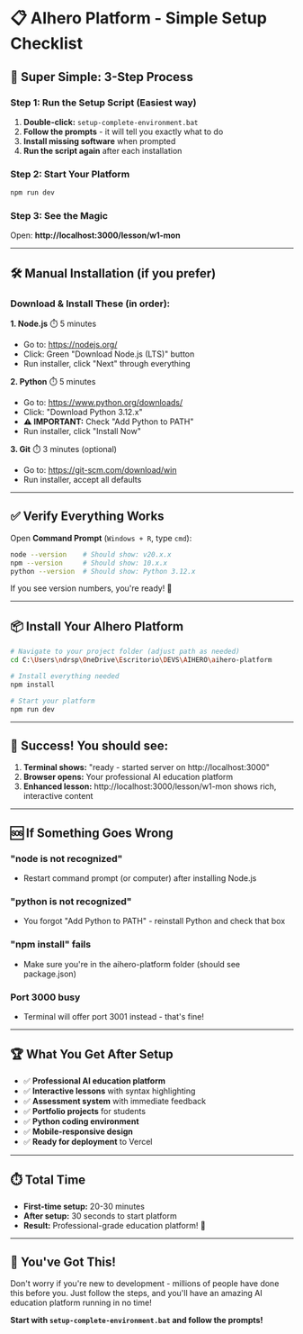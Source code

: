 # 📋 **AIhero Platform - Simple Setup Checklist**

## 🚀 **Super Simple: 3-Step Process**

### **Step 1: Run the Setup Script (Easiest way)**
1. **Double-click:** `setup-complete-environment.bat`
2. **Follow the prompts** - it will tell you exactly what to do
3. **Install missing software** when prompted
4. **Run the script again** after each installation

### **Step 2: Start Your Platform**
```bash
npm run dev
```

### **Step 3: See the Magic**
Open: **http://localhost:3000/lesson/w1-mon**

---

## 🛠️ **Manual Installation (if you prefer)**

### **Download & Install These (in order):**

**1. Node.js** ⏱️ 5 minutes
- Go to: https://nodejs.org/
- Click: Green "Download Node.js (LTS)" button
- Run installer, click "Next" through everything

**2. Python** ⏱️ 5 minutes  
- Go to: https://www.python.org/downloads/
- Click: "Download Python 3.12.x"
- **⚠️ IMPORTANT:** Check "Add Python to PATH"
- Run installer, click "Install Now"

**3. Git** ⏱️ 3 minutes (optional)
- Go to: https://git-scm.com/download/win
- Run installer, accept all defaults

---

## ✅ **Verify Everything Works**

Open **Command Prompt** (`Windows + R`, type `cmd`):

```bash
node --version    # Should show: v20.x.x
npm --version     # Should show: 10.x.x
python --version  # Should show: Python 3.12.x
```

If you see version numbers, you're ready! 🎉

---

## 📦 **Install Your AIhero Platform**

```bash
# Navigate to your project folder (adjust path as needed)
cd C:\Users\ndrsp\OneDrive\Escritorio\DEVS\AIHERO\aihero-platform

# Install everything needed
npm install

# Start your platform
npm run dev
```

---

## 🎯 **Success! You should see:**

1. **Terminal shows:** "ready - started server on http://localhost:3000"
2. **Browser opens:** Your professional AI education platform
3. **Enhanced lesson:** http://localhost:3000/lesson/w1-mon shows rich, interactive content

---

## 🆘 **If Something Goes Wrong**

### **"node is not recognized"**
- Restart command prompt (or computer) after installing Node.js

### **"python is not recognized"**  
- You forgot "Add Python to PATH" - reinstall Python and check that box

### **"npm install" fails**
- Make sure you're in the aihero-platform folder (should see package.json)

### **Port 3000 busy**
- Terminal will offer port 3001 instead - that's fine!

---

## 🏆 **What You Get After Setup**

- ✅ **Professional AI education platform**
- ✅ **Interactive lessons** with syntax highlighting  
- ✅ **Assessment system** with immediate feedback
- ✅ **Portfolio projects** for students
- ✅ **Python coding environment**
- ✅ **Mobile-responsive design**
- ✅ **Ready for deployment** to Vercel

---

## ⏱️ **Total Time**
- **First-time setup:** 20-30 minutes
- **After setup:** 30 seconds to start platform
- **Result:** Professional-grade education platform! 🚀

---

## 🎉 **You've Got This!**

Don't worry if you're new to development - millions of people have done this before you. Just follow the steps, and you'll have an amazing AI education platform running in no time!

**Start with `setup-complete-environment.bat` and follow the prompts!**
